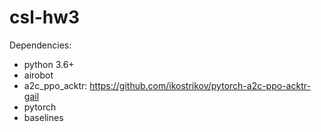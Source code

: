 # csl-hw3

Dependencies:
- python 3.6+
- airobot
- a2c_ppo_acktr: https://github.com/ikostrikov/pytorch-a2c-ppo-acktr-gail
- pytorch
- baselines
